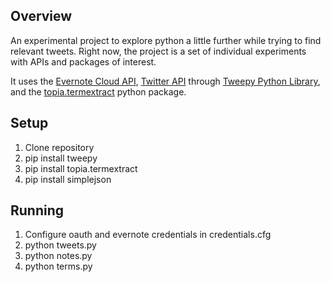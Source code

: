## Overview

An experimental project to explore python a little further while trying to find relevant tweets. Right now, the project is a set of individual experiments with APIs and packages of interest.

It uses the [Evernote Cloud API](http://dev.evernote.com/documentation/cloud/), [Twitter API](https://dev.twitter.com/docs) through [Tweepy Python Library](https://github.com/tweepy/tweepy), and the [topia.termextract](http://pypi.python.org/pypi/topia.termextract) python package.

## Setup

1. Clone repository
2. pip install tweepy
3. pip install topia.termextract
4. pip install simplejson

## Running

1. Configure oauth and evernote credentials in credentials.cfg
2. python tweets.py
3. python notes.py
4. python terms.py
